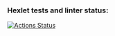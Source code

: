 ### Hexlet tests and linter status:
[![Actions Status](https://github.com/mariannasoloveva/python-project-49/actions/workflows/hexlet-check.yml/badge.svg)](https://github.com/mariannasoloveva/python-project-49/actions)